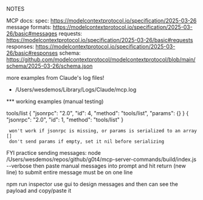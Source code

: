 

 NOTES

 MCP docs:
   spec: https://modelcontextprotocol.io/specification/2025-03-26
   message formats: https://modelcontextprotocol.io/specification/2025-03-26/basic#messages
     requests: https://modelcontextprotocol.io/specification/2025-03-26/basic#requests
     responses: https://modelcontextprotocol.io/specification/2025-03-26/basic#responses
   schema: https://github.com/modelcontextprotocol/modelcontextprotocol/blob/main/schema/2025-03-26/schema.json


more examples from Claude's log files!
- /Users/wesdemos/Library/Logs/Claude/mcp.log


 *** working examples (manual testing)

   tools/list
     { "jsonrpc": "2.0", "id": 4, "method": "tools/list", "params": {} }
     { "jsonrpc": "2.0", "id": 1, "method": "tools/list" }

     won't work if jsonrpc is missing, or params is serialized to an array []
     don't send params if empty, set it nil before serializing

 FYI practice sending messages:
   node /Users/wesdemos/repos/github/g0t4/mcp-server-commands/build/index.js --verbose
      then paste manual messages into prompt and hit return (new line) to submit
      entire message must be on one line

   npm run inspector
      use gui to design messages and then can see the payload and copy/paste it


